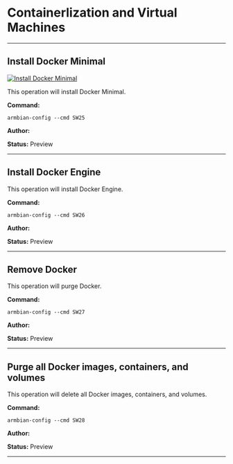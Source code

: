 # Containerlization and Virtual Machines


***

## Install Docker Minimal

<!--- section image START from tools/include/images/SW25.webp --->
[![Install Docker Minimal](/images/SW25.webp)](#)
<!--- section image STOP from tools/include/images/SW25.webp --->

This operation will install Docker Minimal.

**Command:** 
~~~
armbian-config --cmd SW25
~~~

**Author:** 

**Status:** Preview



***

## Install Docker Engine
This operation will install Docker Engine.

**Command:** 
~~~
armbian-config --cmd SW26
~~~

**Author:** 

**Status:** Preview



***

## Remove Docker
This operation will purge Docker.

**Command:** 
~~~
armbian-config --cmd SW27
~~~

**Author:** 

**Status:** Preview



***

## Purge all Docker images, containers, and volumes
This operation will delete all Docker images, containers, and volumes.

**Command:** 
~~~
armbian-config --cmd SW28
~~~

**Author:** 

**Status:** Preview



***

